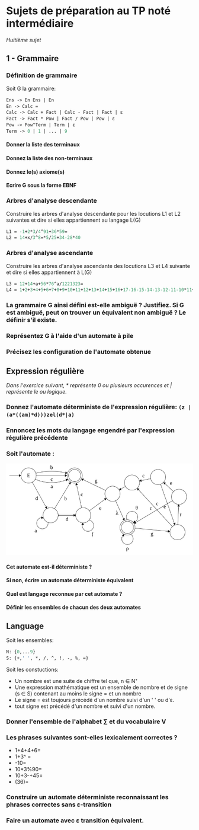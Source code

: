 # Sujets de préparation au TP noté intermédiaire

*Huitième sujet*

## 1 - Grammaire

### Définition de grammaire

Soit G la grammaire:

```Ocaml
Ens -> En Ens | En
En -> Calc =
Calc -> Calc + Fact | Calc - Fact | Fact | ε
Fact -> Fact * Pow | Fact / Pow | Pow | ε
Pow -> Pow^Term | Term | ε
Term -> 0 | 1 | ... | 9
```

#### Donner la liste des terminaux

#### Donnez la liste des non-terminaux

#### Donnez le(s) axiome(s)

#### Ecrire G sous la forme EBNF

### Arbres d'analyse descendante

Construire les arbres d'analyse descendante pour les locutions L1 et L2 suivantes et dire si elles appartiennent au langage L(G)

```Ocaml
L1 = -1+2*3/4^91+36*59=
L2 = 14+x/3^8=*5/25+34-28*40
```

### Arbres d'analyse ascendante

Construire les arbres d'analyse ascendante des locutions L3 et L4 suivante et dire si elles appartiennent à L(G)

```Ocaml
L3 = 12+14+a+56*76^a/1221323=
L4 = 1+2+3+4+5+6+7+8+9+10+11+12+13+14+15+16+17-16-15-14-13-12-11-10*11+21313214/28742179421^10+21321321+21321O0123=
```

<!-- don't forget o=O 0=0 21321^O^0^123 -->

### La grammaire G ainsi défini est-elle ambiguë ? Justifiez. Si G est ambiguë, peut on trouver un équivalent non ambiguë ? Le définir s'il existe. 

### Représentez G à l'aide d'un automate à pile

### Précisez les configuration de l'automate obtenue

## Expression régulière

*Dans l'exercice suivant, \* représente 0 ou plusieurs occurences et | représente le ou logique.*

### Donnez l'automate déterministe de l'expression régulière: `(z | (a*((am)*d)))zel(d*|a)`

### Ennoncez les mots du langage engendré par l'expression régulière précédente

### Soit l'automate :

![](images/sujet8_automate.png)

#### Cet automate est-il déterministe ?

#### Si non, écrire un automate déterministe équivalent

#### Quel est langage reconnue par cet automate ?

#### Définir les ensembles de chacun des deux automates

## Language

Soit les ensembles:

```OCaml
N: {0,...9}
S: {+,' ', *, /, ^, !, -, %, =}
```

Soit les constuctions:

- Un nombre est une suite de chiffre tel que, n ∈ N⁺
- Une expression mathématique est un ensemble de nombre et de signe (s ∈ S) contenant au moins le signe = et un nombre
- Le signe = est toujours précédé d'un nombre suivi d'un ' ' ou d'ε.
- tout signe est précédé d'un nombre et suivi d'un nombre.

### Donner l'ensemble de l'alphabet ∑ et du vocabulaire V

### Les phrases suivantes sont-elles lexicalement correctes ?

- 1+4+4+6=
- 1+3^ =
- -10=
- 10*3%90=
- 10+3-+45=
- (36)=

### Construire un automate déterministe reconnaissant les phrases correctes sans ε-transition

### Faire un automate avec ε transition équivalent.

